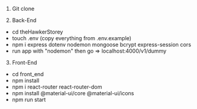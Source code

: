 1. Git clone

2. Back-End

- cd theHawkerStorey
- touch .env (copy everything from .env.example)
- npm i express dotenv nodemon mongoose bcrypt express-session cors
- run app with "nodemon" then go => localhost:4000/v1/dummy

3. Front-End

- cd front_end
- npm install
- npm i react-router react-router-dom
- npm install @material-ui/core @material-ui/icons
- npm run start
